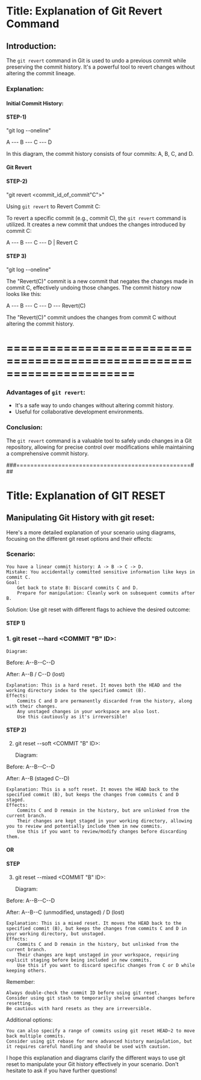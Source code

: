 # Title: Explanation of Git Revert Command

## Introduction:
The `git revert` command in Git is used to undo a previous commit while preserving the commit history. It's a powerful tool to revert changes without altering the commit lineage.

### Explanation:

#### Initial Commit History:
#### STEP-1)

"git log --oneline"

A --- B --- C --- D

In this diagram, the commit history consists of four commits: A, B, C, and D.

#### Git Revert
#### STEP-2)

"git revert <commit_id_of_commit"C">"

Using `git revert` to Revert Commit C:

To revert a specific commit (e.g., commit C), the `git revert` command is utilized. It creates a new commit that undoes the changes introduced by commit C:


A --- B --- C --- D
            |
          Revert C

#### STEP 3)

"git log --oneline"

The "Revert(C)" commit is a new commit that negates the changes made in commit C, effectively undoing those changes. The commit history now looks like this:


A --- B --- C --- D --- Revert(C)

The "Revert(C)" commit undoes the changes from commit C without altering the commit history.

======================================================================
======================================================================

### Advantages of `git revert`:
- It's a safe way to undo changes without altering commit history.
- Useful for collaborative development environments.

### Conclusion:
The `git revert` command is a valuable tool to safely undo changes in a Git repository, allowing for precise control over modifications while maintaining a comprehensive commit history.

###==================================================###

# Title: Explanation of GIT RESET 

## Manipulating Git History with git reset:

Here's a more detailed explanation of your scenario using diagrams, focusing on the different git reset options and their effects:

### Scenario:

    You have a linear commit history: A -> B -> C -> D.
    Mistake: You accidentally committed sensitive information like keys in commit C.
    Goal:
        Get back to state B: Discard commits C and D.
        Prepare for manipulation: Cleanly work on subsequent commits after B.

Solution: Use git reset with different flags to achieve the desired outcome:

#### STEP 1)

### 1. git reset --hard <COMMIT "B" ID>:

    Diagram:

Before:      A--B--C--D

After:       A--B
               /
              C--D (lost)

    Explanation: This is a hard reset. It moves both the HEAD and the working directory index to the specified commit (B).
    Effects:
        Commits C and D are permanently discarded from the history, along with their changes.
        Any unstaged changes in your workspace are also lost.
        Use this cautiously as it's irreversible!

#### STEP 2)

2. git reset --soft <COMMIT "B" ID>:

    Diagram:

Before:      A--B--C--D

After:       A--B (staged C--D)

    Explanation: This is a soft reset. It moves the HEAD back to the specified commit (B), but keeps the changes from commits C and D staged.
    Effects:
        Commits C and D remain in the history, but are unlinked from the current branch.
        Their changes are kept staged in your working directory, allowing you to review and potentially include them in new commits.
        Use this if you want to review/modify changes before discarding them.

#### OR
#### STEP 

3. git reset --mixed <COMMIT "B" ID>:

    Diagram:

Before:      A--B--C--D

After:       A--B--C (unmodified, unstaged)
                 /
                D (lost)

    Explanation: This is a mixed reset. It moves the HEAD back to the specified commit (B), but keeps the changes from commits C and D in your working directory, but unstaged.
    Effects:
        Commits C and D remain in the history, but unlinked from the current branch.
        Their changes are kept unstaged in your workspace, requiring explicit staging before being included in new commits.
        Use this if you want to discard specific changes from C or D while keeping others.

Remember:

    Always double-check the commit ID before using git reset.
    Consider using git stash to temporarily shelve unwanted changes before resetting.
    Be cautious with hard resets as they are irreversible.

Additional options:

    You can also specify a range of commits using git reset HEAD~2 to move back multiple commits.
    Consider using git rebase for more advanced history manipulation, but it requires careful handling and should be used with caution.

I hope this explanation and diagrams clarify the different ways to use git reset to manipulate your Git history effectively in your scenario. Don't hesitate to ask if you have further questions!